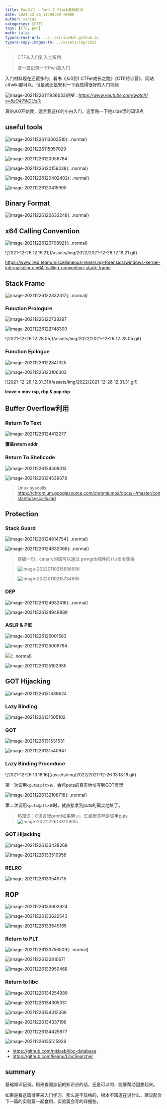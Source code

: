 ```yaml
---
title: Pwn入门 - Part I Stack基础知识
date: 2021-12-26 11:04:00 +0800
author: sirius
categories: [CTF]
tags: [CTF, pwn]
math: false
typora-root-url: ../../SiriusHsh.github.io
typora-copy-images-to: ../assets/img/2022
---
```




> CTF从入门到入土系列
>
> 这一篇记录一下Pwn篇入门



入门材料现在还蛮多的，看书《从0到1 CTFer成长之路》《CTF特训营》，网站ctfwiki都可以，但是我还是安利一下我觉得很好的入门视频

<img src="/assets/img/old/image-20211226111936633.png" alt="image-20211226111936633"  />*链接：https://www.youtube.com/watch?v=8zO47WDUdIk* 

真的从0开始教，适合我这样的小白入门，这里粘一下他slide里的知识点



## useful tools

![image-20211226113603510](/assets/img/2022/image-20211226113603510.png){: .normal}

![image-20211226115957029](/assets/img/2022/image-20211226115957029.png)

![image-20211226120056784](/assets/img/2022/image-20211226120056784.png)

![image-20211226120159038](/assets/img/2022/image-20211226120159038.png){: .normal}

![image-20211226120402402](/assets/img/2022/image-20211226120402402.png){: .normal}

![image-20211226120415990](/assets/img/2022/image-20211226120415990.png)

## Binary Format

![image-20211226120633248](/assets/img/2022/image-20211226120633248.png){: .normal}

## x64 Calling Convention

![image-20211226120708921](/assets/img/2022/image-20211226120708921.png){: .normal}

![2021-12-26 12.19.21](/assets/img/2022/2021-12-26 12.19.21.gif)

https://www.ired.team/miscellaneous-reversing-forensics/windows-kernel-internals/linux-x64-calling-convention-stack-frame



## Stack Frame

![image-20211226122332317](/assets/img/2022/image-20211226122332317.png){: .normal}

### Function Prologure

![image-20211226122738297](/assets/img/2022/image-20211226122738297.png)

![image-20211226122748300](/assets/img/2022/image-20211226122748300.png)

![2021-12-26 12.28.05](/assets/img/2022/2021-12-26 12.28.05.gif)

### Function Epilogue

![image-20211226122841325](/assets/img/2022/image-20211226122841325.png)

![image-20211226123106303](/assets/img/2022/image-20211226123106303.png)

![2021-12-26 12.31.31](/assets/img/2022/2021-12-26 12.31.31.gif)



**leave = mov rsp, rbp & pop rbp**



## Buffer Overflow利用

### Return To Text

![image-20211226124412277](/assets/img/2022/image-20211226124412277.png)

**覆盖return addr**

### Return To Shellcode

![image-20211226124509013](/assets/img/2022/image-20211226124509013.png)

![image-20211226124539678](/assets/img/2022/image-20211226124539678.png)

>  Linux syscalls: https://chromium.googlesource.com/chromiumos/docs/+/master/constants/syscalls.md



## Protection

### Stack Guard

![image-20211226124814754](/assets/img/2022/image-20211226124814754.png){: .normal}

![image-20211226124832066](/assets/img/2022/image-20211226124832066.png){: .normal}

> 穿插一句，canary的值可以通过 pwngdb插件的`tls`命令获得
>
> ![image-20220110215656956](/assets/img/2022/image-20220110215656956.png)
>
> ![image-20220110215734695](/assets/img/2022/image-20220110215734695.png)

### DEP

![image-20211226124932418](/assets/img/2022/image-20211226124932418.png){: .normal}

![image-20211226124948889](/assets/img/2022/image-20211226124948889.png)

### ASLR & PIE

![image-20211226125001583](/assets/img/2022/image-20211226125001583.png)

![image-20211226125009794](/assets/img/2022/image-20211226125009794.png)

![](/assets/img/2022/image-20211226125028132.png){: .normal}

![image-20211226125102935](/assets/img/2022/image-20211226125102935.png)



## GOT Hijacking

![image-20211226131439624](/assets/img/2022/image-20211226131439624.png)

### Lazy Binding

![image-20211226131505102](/assets/img/2022/image-20211226131505102.png)

### GOT

![image-20211226131531631](/assets/img/2022/image-20211226131531631.png)

![image-20211226131540947](/assets/img/2022/image-20211226131540947.png)

### Lazy Binding Proceduce

![2021-12-26 13.18.16](/assets/img/2022/2021-12-26 13.18.16.gif)

第一次调用`<puts@plt>表`，会将puts的真实地址写到GOT表里

![image-20211226132108718](/assets/img/2022/image-20211226132108718.png){: .normal}

第二次调用`<puts@plt>表`时，就直接拿到puts的真实地址了。

> 热知识：C语言里printf如果带`\n`，汇编里实际是调用puts![image-20211226133110635](/assets/img/2022/image-20211226133110635.png)

### GOT Hijacking 

![image-20211226133428269](/assets/img/2022/image-20211226133428269.png)

![image-20211226133510956](/assets/img/2022/image-20211226133510956.png)

### RELRO

![image-20211226133549715](/assets/img/2022/image-20211226133549715.png)

## ROP

![image-20211226133602924](/assets/img/2022/image-20211226133602924.png)

![image-20211226133622543](/assets/img/2022/image-20211226133622543.png)

![image-20211226133649165](/assets/img/2022/image-20211226133649165.png)

### Return to PLT

![image-20211226133756509](/assets/img/2022/image-20211226133756509.png){: .normal}

![image-20211226133810671](/assets/img/2022/image-20211226133810671.png)

![image-20211226133950468](/assets/img/2022/image-20211226133950468.png)

### Return to libc

![image-20211226134254989](/assets/img/2022/image-20211226134254989.png)

![image-20211226134305331](/assets/img/2022/image-20211226134305331.png)

![image-20211226134312366](/assets/img/2022/image-20211226134312366.png)

![image-20211226134337196](/assets/img/2022/image-20211226134337196.png)

![image-20211226134425877](/assets/img/2022/image-20211226134425877.png)

![image-20211226135515936](/assets/img/2022/image-20211226135515936.png)

- https://github.com/niklasb/libc-database
- https://github.com/lieanu/LibcSearcher



## summary

基础知识记录。用来查阅忘记的知识点的话，还是可以的，能够帮助回想起来。

如果是看这篇博客来入门学习，那么是不及格的，根本不知道在说什么，建议配合下一篇的实验篇一起食用，实验篇会写的详细些。